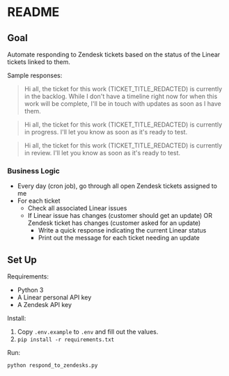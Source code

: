 # README

## Goal
Automate responding to Zendesk tickets based on the status of the Linear tickets linked to them.

Sample responses:

> Hi all, the ticket for this work (TICKET_TITLE_REDACTED) is currently in the backlog. While I don't have a timeline right now for when this work will be complete, I'll be in touch with updates as soon as I have them.

> Hi all, the ticket for this work (TICKET_TITLE_REDACTED) is currently in progress. I'll let you know as soon as it's ready to test.

> Hi all, the ticket for this work (TICKET_TITLE_REDACTED) is currently in review. I'll let you know as soon as it's ready to test.

### Business Logic
* Every day (cron job), go through all open Zendesk tickets assigned to me
* For each ticket
    * Check all associated Linear issues
    * If Linear issue has changes (customer should get an update) OR Zendesk ticket has changes (customer asked for an update)
        * Write a quick response indicating the current Linear status
        * Print out the message for each ticket needing an update

## Set Up

Requirements:

* Python 3
* A Linear personal API key
* A Zendesk API key

Install:

1. Copy `.env.example` to `.env` and fill out the values.
1. `pip install -r requirements.txt`

Run:

`python respond_to_zendesks.py`